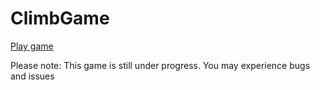 # ClimbGame

[Play game](https://vivekvvarshney.github.io/ClimbGame/index.html)

Please note: This game is still under progress. You may experience bugs and issues
